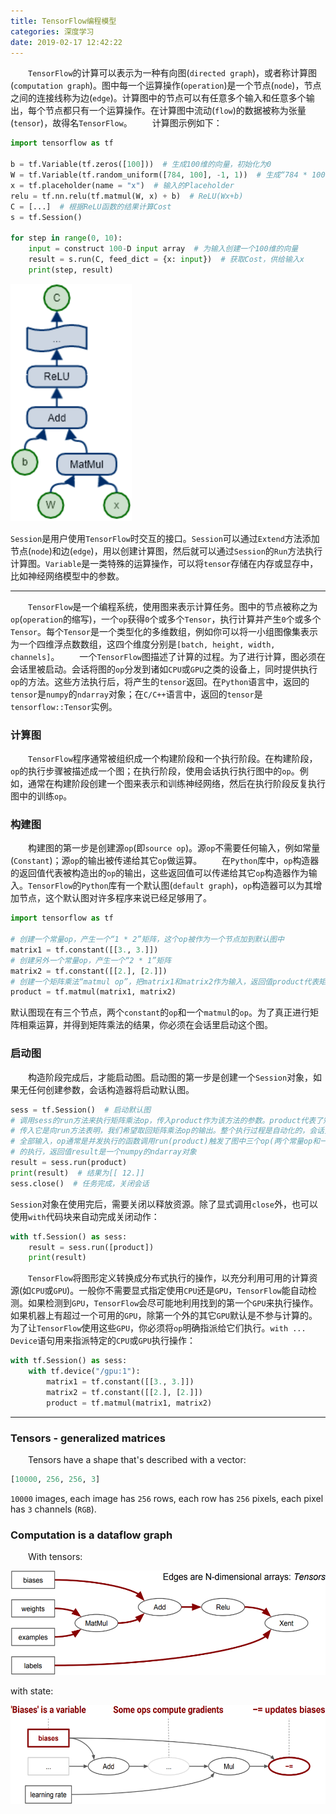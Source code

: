 ```yaml
---
title: TensorFlow编程模型
categories: 深度学习
date: 2019-02-17 12:42:22
---
```

&emsp;&emsp;`TensorFlow`的计算可以表示为一种有向图(`directed graph`)，或者称计算图(`computation graph`)。图中每一个运算操作(`operation`)是一个节点(`node`)，节点之间的连接线称为边(`edge`)。计算图中的节点可以有任意多个输入和任意多个输出，每个节点都只有一个运算操作。在计算图中流动(`flow`)的数据被称为张量(`tensor`)，故得名`TensorFlow`。<!--more-->
&emsp;&emsp;计算图示例如下：

``` python
import tensorflow as tf

b = tf.Variable(tf.zeros([100]))  # 生成100维的向量，初始化为0
W = tf.Variable(tf.random_uniform([784, 100], -1, 1))  # 生成“784 * 100”的随机矩阵W
x = tf.placeholder(name = "x")  # 输入的Placeholder
relu = tf.nn.relu(tf.matmul(W, x) + b)  # ReLU(Wx+b)
C = [...]  # 根据ReLU函数的结果计算Cost
s = tf.Session()

for step in range(0, 10):
    input = construct 100-D input array  # 为输入创建一个100维的向量
    result = s.run(C, feed_dict = {x: input})  # 获取Cost，供给输入x
    print(step, result)
```

<img src="./TensorFlow编程模型/1.png" height="380" width="194">

`Session`是用户使用`TensorFlow`时交互的接口。`Session`可以通过`Extend`方法添加节点(`node`)和边(`edge`)，用以创建计算图，然后就可以通过`Session`的`Run`方法执行计算图。`Variable`是一类特殊的运算操作，可以将`tensor`存储在内存或显存中，比如神经网络模型中的参数。

---

&emsp;&emsp;`TensorFlow`是一个编程系统，使用图来表示计算任务。图中的节点被称之为`op`(`operation`的缩写)，一个`op`获得`0`个或多个`Tensor`，执行计算并产生`0`个或多个`Tensor`。每个`Tensor`是一个类型化的多维数组，例如你可以将一小组图像集表示为一个四维浮点数数组，这四个维度分别是`[batch, height, width, channels]`。
&emsp;&emsp;一个`TensorFlow`图描述了计算的过程。为了进行计算，图必须在会话里被启动。会话将图的`op`分发到诸如`CPU`或`GPU`之类的设备上，同时提供执行`op`的方法。这些方法执行后，将产生的`tensor`返回。在`Python`语言中，返回的`tensor`是`numpy`的`ndarray`对象；在`C/C++`语言中，返回的`tensor`是`tensorflow::Tensor`实例。

### 计算图

&emsp;&emsp;`TensorFlow`程序通常被组织成一个构建阶段和一个执行阶段。在构建阶段，`op`的执行步骤被描述成一个图；在执行阶段，使用会话执行执行图中的`op`。例如，通常在构建阶段创建一个图来表示和训练神经网络，然后在执行阶段反复执行图中的训练`op`。

### 构建图

&emsp;&emsp;构建图的第一步是创建源`op`(即`source op`)。源`op`不需要任何输入，例如常量(`Constant`)；源`op`的输出被传递给其它`op`做运算。
&emsp;&emsp;在`Python`库中，`op`构造器的返回值代表被构造出的`op`的输出，这些返回值可以传递给其它`op`构造器作为输入。`TensorFlow`的`Python`库有一个默认图(`default graph`)，`op`构造器可以为其增加节点，这个默认图对许多程序来说已经足够用了。

``` python
import tensorflow as tf

# 创建一个常量op，产生一个“1 * 2”矩阵，这个op被作为一个节点加到默认图中
matrix1 = tf.constant([[3., 3.]])
# 创建另外一个常量op，产生一个“2 * 1”矩阵
matrix2 = tf.constant([[2.], [2.]])
# 创建一个矩阵乘法“matmul op”，把matrix1和matrix2作为输入，返回值product代表矩阵乘法的结果
product = tf.matmul(matrix1, matrix2)
```

默认图现在有三个节点，两个`constant`的`op`和一个`matmul`的`op`。为了真正进行矩阵相乘运算，并得到矩阵乘法的结果，你必须在会话里启动这个图。

### 启动图

&emsp;&emsp;构造阶段完成后，才能启动图。启动图的第一步是创建一个`Session`对象，如果无任何创建参数，会话构造器将启动默认图。

``` python
sess = tf.Session()  # 启动默认图
# 调用sess的run方法来执行矩阵乘法op，传入product作为该方法的参数。product代表了矩阵乘法op的输出，
# 传入它是向run方法表明，我们希望取回矩阵乘法op的输出。整个执行过程是自动化的，会话负责传递op所需的
# 全部输入，op通常是并发执行的函数调用run(product)触发了图中三个op(两个常量op和一个矩阵乘法op)
# 的执行，返回值result是一个numpy的ndarray对象
result = sess.run(product)
print(result)  # 结果为[[ 12.]]
sess.close()  # 任务完成，关闭会话
```

`Session`对象在使用完后，需要关闭以释放资源。除了显式调用`close`外，也可以使用`with`代码块来自动完成关闭动作：

``` python
with tf.Session() as sess:
    result = sess.run([product])
    print(result)
```

&emsp;&emsp;`TensorFlow`将图形定义转换成分布式执行的操作，以充分利用可用的计算资源(如`CPU`或`GPU`)。一般你不需要显式指定使用`CPU`还是`GPU`，`TensorFlow`能自动检测。如果检测到`GPU`，`TensorFlow`会尽可能地利用找到的第一个`GPU`来执行操作。如果机器上有超过一个可用的`GPU`，除第一个外的其它`GPU`默认是不参与计算的。为了让`TensorFlow`使用这些`GPU`，你必须将`op`明确指派给它们执行。`with ... Device`语句用来指派特定的`CPU`或`GPU`执行操作：

``` python
with tf.Session() as sess:
    with tf.device("/gpu:1"):
        matrix1 = tf.constant([[3., 3.]])
        matrix2 = tf.constant([[2.], [2.]])
        product = tf.matmul(matrix1, matrix2)
```


---

### Tensors - generalized matrices

&emsp;&emsp;Tensors have a shape that's described with a vector:

``` python
[10000, 256, 256, 3]
```

`10000` images, each image has `256` rows, each row has `256` pixels, each pixel has `3` channels (`RGB`).

### Computation is a dataflow graph

&emsp;&emsp;With tensors:

<img src="./TensorFlow编程模型/2.png" height="167" width="537">

with state:

<img src="./TensorFlow编程模型/3.png" height="158" width="565">